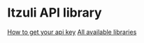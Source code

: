 # Itzuli API library

[How to get your api key](https://itzuli.vicomtech.org/api/)
[All available libraries](https://github.com/Vicomtech/itzuli-api-lib)
